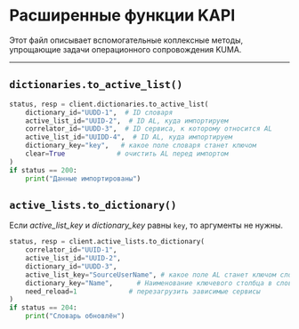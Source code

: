 # Расширенные функции KAPI

Этот файл описывает вспомогательные коплексные методы, 
упрощающие задачи операционного сопровождения KUMA.

---

## `dictionaries.to_active_list()`

```python
status, resp = client.dictionaries.to_active_list(
    dictionary_id="UUDD-1",  # ID словаря
    active_list_id="UUID-2",  # ID AL, куда импортируем
    correlator_id="UUDD-3",  # ID сервиса, к которому относится AL
    active_list_id="UUIDD-4",  # ID AL, куда импортируем
    dictionary_key="key",   # какое поле словаря станет ключом
    clear=True             # очистить AL перед импортом
)
if status == 200:
    print("Данные импортированы")
````

## `active_lists.to_dictionary()`
Если *active_list_key* и *dictionary_key* равны `key`, то аргументы не нужны.
```python
status, resp = client.active_lists.to_dictionary(
    correlator_id="UUID-1",
    active_list_id="UUID-2",
    dictionary_id="UUDD-3",
    active_list_key="SourceUserName", # какое поле AL станет ключом словаря
    dictionary_key="Name",      # Наименование ключевого столбца в словаре
    need_reload=1             # перезагрузить зависимые сервисы
)
if status == 204:
    print("Словарь обновлён")
```